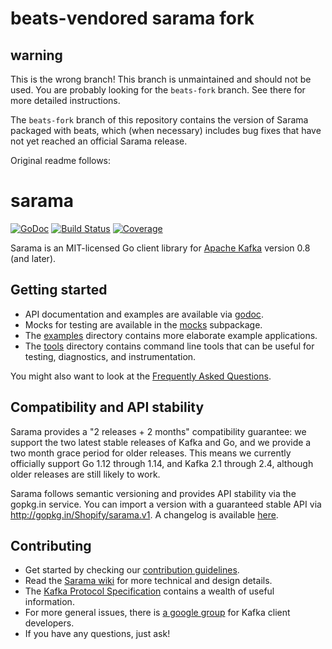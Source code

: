 # beats-vendored sarama fork

## warning

This is the wrong branch! This branch is unmaintained and should not be used. You are probably looking for the `beats-fork` branch. See there for more detailed instructions.

The `beats-fork` branch of this repository contains the version of Sarama packaged with beats, which (when necessary) includes bug fixes that have not yet reached an official Sarama release.

Original readme follows:

# sarama

[![GoDoc](https://godoc.org/github.com/Shopify/sarama?status.svg)](https://godoc.org/github.com/Shopify/sarama)
[![Build Status](https://travis-ci.org/Shopify/sarama.svg?branch=master)](https://travis-ci.org/Shopify/sarama)
[![Coverage](https://codecov.io/gh/Shopify/sarama/branch/master/graph/badge.svg)](https://codecov.io/gh/Shopify/sarama)

Sarama is an MIT-licensed Go client library for [Apache Kafka](https://kafka.apache.org/) version 0.8 (and later).

## Getting started

- API documentation and examples are available via [godoc](https://godoc.org/github.com/Shopify/sarama).
- Mocks for testing are available in the [mocks](./mocks) subpackage.
- The [examples](./examples) directory contains more elaborate example applications.
- The [tools](./tools) directory contains command line tools that can be useful for testing, diagnostics, and instrumentation.

You might also want to look at the [Frequently Asked Questions](https://github.com/Shopify/sarama/wiki/Frequently-Asked-Questions).

## Compatibility and API stability

Sarama provides a "2 releases + 2 months" compatibility guarantee: we support
the two latest stable releases of Kafka and Go, and we provide a two month
grace period for older releases. This means we currently officially support
Go 1.12 through 1.14, and Kafka 2.1 through 2.4, although older releases are
still likely to work.

Sarama follows semantic versioning and provides API stability via the gopkg.in service.
You can import a version with a guaranteed stable API via http://gopkg.in/Shopify/sarama.v1.
A changelog is available [here](CHANGELOG.md).

## Contributing

- Get started by checking our [contribution guidelines](https://github.com/Shopify/sarama/blob/master/.github/CONTRIBUTING.md).
- Read the [Sarama wiki](https://github.com/Shopify/sarama/wiki) for more technical and design details.
- The [Kafka Protocol Specification](https://cwiki.apache.org/confluence/display/KAFKA/A+Guide+To+The+Kafka+Protocol) contains a wealth of useful information.
- For more general issues, there is [a google group](https://groups.google.com/forum/#!forum/kafka-clients) for Kafka client developers.
- If you have any questions, just ask!
